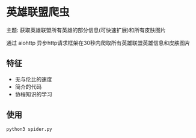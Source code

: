 # 英雄联盟爬虫
主题: 获取英雄联盟所有英雄的部分信息(可快速扩展)和所有皮肤图片

通过 aiohttp 异步http请求框架在30秒内爬取所有英雄联盟英雄信息和皮肤图片

## 特征
* 无与伦比的速度
* 简介的代码
* 协程知识的学习

## 使用
    python3 spider.py

